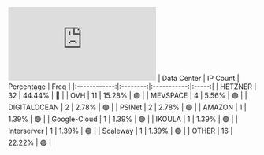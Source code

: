 ![Diagramm](https://github.com/obajay/StateSync-snapshots/blob/main/Projects/Sge/1/README.md)
| Data Center | IP Count | Percentage | Freq |
|:------------:|:--------:|:-----------:|:-----:|
| HETZNER | 32 | 44.44% | 🔴 |
| OVH | 11 | 15.28% | 🟢 |
| MEVSPACE | 4 | 5.56% | 🟢 |
| DIGITALOCEAN | 2 | 2.78% | 🟢 |
| PSINet | 2 | 2.78% | 🟢 |
| AMAZON | 1 | 1.39% | 🟢 |
| Google-Cloud | 1 | 1.39% | 🟢 |
| IKOULA | 1 | 1.39% | 🟢 |
| Interserver | 1 | 1.39% | 🟢 |
| Scaleway | 1 | 1.39% | 🟢 |
| OTHER | 16 | 22.22% | 🟢 |